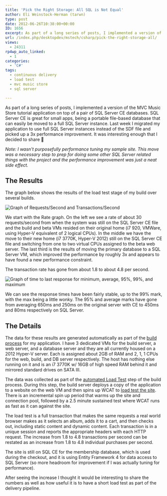 ```yaml
---
title: 'Pick the Right Storage: All SQL is Not Equal'
author: Eli Weinstock-Herman (tarwn)
type: post
date: 2012-06-26T10:38:00+00:00
ID: 1656
excerpt: As part of a long series of posts, I implemented a version of the MVC Music Store tutorial application on top of a pair of SQL Server CE databases. SQL Server CE is great for small apps, being a portable file-based database that can easily be moved to a full SQL Server instance. Last week I migrated my application to use full SQL Server instances instead of the SDF file and picked up a 3x performance improvement. It was interesting enough that I decided to share :)
url: /index.php/desktopdev/mstech/csharp/pick-the-right-storage-all/
views:
  - 24311
rp4wp_auto_linked:
  - 1
categories:
  - 'C#'
tags:
  - continuous delivery
  - load test
  - mvc music store
  - sql server

---
```

As part of a long series of posts, I implemented a version of the MVC Music Store tutorial application on top of a pair of SQL Server CE databases. SQL Server CE is great for small apps, being a portable file-based database that can easily be moved to a full SQL Server instance. Last week I migrated my application to use full SQL Server instances instead of the SDF file and picked up a 3x performance improvement. It was interesting enough that I decided to share 🙂

_Note: I wasn't purposefully performance tuning my sample site. This move was a necessary step to prep for doing some other SQL Server related things with the project and the performance improvement was just a neat side effect._

## The Results

The graph below shows the results of the load test stage of my build over several builds. 

![Graph of Requests/Second and Transactions/Second][1]

We start with the Rate graph. On the left we see a rate of about 30 requests/second from when the system was still on the SQL Server CE file and the build and beta VMs resided on their original home (i7 920, VMWare, using Hyper-V equivalent of 2 logical CPUs). In the middle we have the move to their new home (i7 3770K, Hyper-V 2012) still on the SQL Server CE file and switching from one to two virtual CPUs assigned to the beta web server. The last third is the results of moving the primary database to a SQL Server VM, which improved the performance by roughly 3x and appears to have found a new performance constraint.

The transaction rate has gone from about 1.8 to about 4.8 per second.

![Graph of time to last response for minimum, average, 95%, 99%, and maximum][2]

We can see the response times have been fairly stable, up to the 99% mark, with the max being a little wonky. The 95% and average marks have gone from averaging 650ms and 250ms on the original server with CE to 450ms and 80ms respectively on SQL Server.

## The Details

The data for these results are generated automatically as part of the [build process][3] for my application. I have 3 dedicated VMs for the build server, a web server, and a database server and they are all currently housed on a 2012 Hyper-V server. Each is assigned about 2GB of RAM and 2, 1, 1 CPUs for the web, build, and DB server respectively. The host has nothing else running on it and is an i7 3770K w/ 16GB of high speed RAM behind it and mirrored standard drives on SATA III.

The data was collected as part of the [automated Load Test][4] step of the build process. During this step, the build server deploys a copy of the application to a website on the web VM and then spins up WCAT to [load test the site][5]. There is an incremental spin up period that warms up the site and connection pool, followed by a 2.5 minute sustained test where WCAT runs as fast as it can against the site. 

The load test is a full transaction that makes the same requests a real world browser makes as it selects an album, adds it to a cart, and then checks out, including static content and dynamic content. Each transaction is in a unique session and reports the appropriate headers with each HTTP request. The increase from 1.8 to 4.8 transactions per second can be restated as an increase from 1.8 to 4.8 individual purchases per second.

The site is still on SQL CE for the membership database, which is used during the checkout, and it is using Entity Framework 4 for data access to SQL Server (so more headroom for improvement if I was actually tuning for performance).

After seeing the increase I thought it would be interesting to share the numbers as well as how useful it is to have a short load test as part of the delivery pipeline.

 [1]: http://www.tiernok.com/LTDBlog/ContinuousDelivery/SqlServerLoadTestRates.png
 [2]: http://www.tiernok.com/LTDBlog/ContinuousDelivery/SqlServerLoadTestResponses.png
 [3]: http://wiki.lessthandot.com/index.php/Eli%27s_Continuous_Delivery_Project "See more information in the Continuous Delivery wiki entry"
 [4]: /index.php/EnterpriseDev/application-lifecycle-management/continuous-delivery-adding-the-load "Implementing the Automated Load test blog post"
 [5]: /index.php/EnterpriseDev/application-lifecycle-management/implementing-wcat-for-load-testing "Implementing WCAT to test a website"